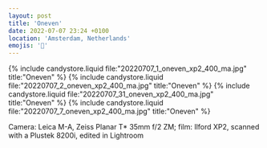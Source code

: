 ```yaml
---
layout: post
title: 'Oneven'
date: 2022-07-07 23:24 +0100
location: 'Amsterdam, Netherlands'
emojis: '🎹'
---
```


{% include candystore.liquid file:"20220707_1_oneven_xp2_400_ma.jpg" title:"Oneven" %}
{% include candystore.liquid file:"20220707_2_oneven_xp2_400_ma.jpg" title:"Oneven" %}
{% include candystore.liquid file:"20220707_31_oneven_xp2_400_ma.jpg" title:"Oneven" %}
{% include candystore.liquid file:"20220707_7_oneven_xp2_400_ma.jpg" title:"Oneven" %}

Camera: Leica M-A, Zeiss Planar T\* 35mm f/2 ZM; film: Ilford XP2, scanned with a Plustek 8200i, edited in Lightroom